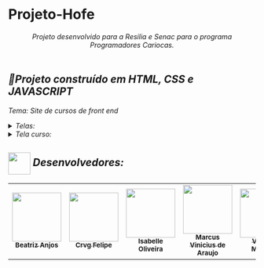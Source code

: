 # Projeto-Hofe
<!--Readme: Valesca -->
<div align="center">
<i><h6>Projeto desenvolvido para a Resilia e Senac para o programa Programadores Cariocas.<br></br>
</div>

## 💬Projeto construído em HTML, CSS e JAVASCRIPT <br>
  Tema: Site de cursos de front end<br>
  
  

<details>
  <summary>Telas:</summary>
      <p align="justify">
      1: Tela Home <br>
      2: Tela Serviços <br>
      3: Tela Cadastro<br>
      4: Tela Login <br>
      5: Tela Recuperação de senha <br>
      6: Tela Cursos <br>
      7: Tela Contato <br>
  </details>
  <details>
    <summary>Tela curso:</summary>
    <p align="justify">
      Login que da acessa a pagina curso: <br>
      e-mail: admin@hofe.com <br>
      senha: admin <br>
  </details>

## <img height="45px" align="center" src="https://github.com/luqui2/Sistema-para-Viagens-/blob/main/src/imagens/set.gif"> Desenvolvedores:
  <table>
  <tr>
    <td align="center"><a href="https://github.com/beatrizanjoss"><img src="https://avatars.githubusercontent.com/u/112946724?v=4" width="100px;" alt=""/><br /><sub><b>Beatriz Anjos</b></sub></a><br /><a href="" title="Code"></a></td>
     <td align="center"><a href="https://github.com/CrvgFelipe"><img src="https://avatars.githubusercontent.com/u/112822398?v=4" width="100px;" alt=""/><br /><sub><b>Crvg Felipe</b></sub></a><br /><a href="" title="Code"></a></td>
    <td align="center"><a href="https://github.com/bellladeoliveira"><img src="https://avatars.githubusercontent.com/u/113526549?v=4" width="100px;" alt=""/><br /><sub><b>Isabelle Oliveira</b></sub></a><br /><a href="" title="Code"></a></td>
    <td align="center"><a href="https://github.com/mvrga"><img src="https://avatars.githubusercontent.com/u/81950828?v=4" width="100px;" alt=""/><br /><sub><b>Marcus Vinicius de Araujo</b></sub></a><br /><a href="" title="Code"></a></td>
     <td align="center"><a href="https://github.com/Valhutcherson"><img src="https://avatars.githubusercontent.com/u/113068971?v=4" width="100px;" alt=""/><br /><sub><b>Valesca Marinho</b></sub></a><br /><a href="" title="Code"></a></td>
  </tr>
</table>
